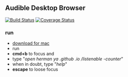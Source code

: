 Audible Desktop Browser
-----------------------
[![Build Status](https://travis-ci.org/Hermanya/listenable-browser.svg?branch=master)](https://travis-ci.org/Hermanya/listenable-browser)
[![Coverage Status](https://coveralls.io/repos/github/Hermanya/listenable-browser/badge.svg?branch=master)](https://coveralls.io/github/Hermanya/listenable-browser?branch=master)
### run
- [download for mac](https://github.com/Hermanya/listenable-browser/releases/download/v1.1.0/listenable-browser-osx-1.1.0.zip)
- run
- **cmd+b** to focus and 
- type "*open herman ya .github .io /listenable -counter*"
- when in doubt, type "*help*"
- **escape** to loose focus
